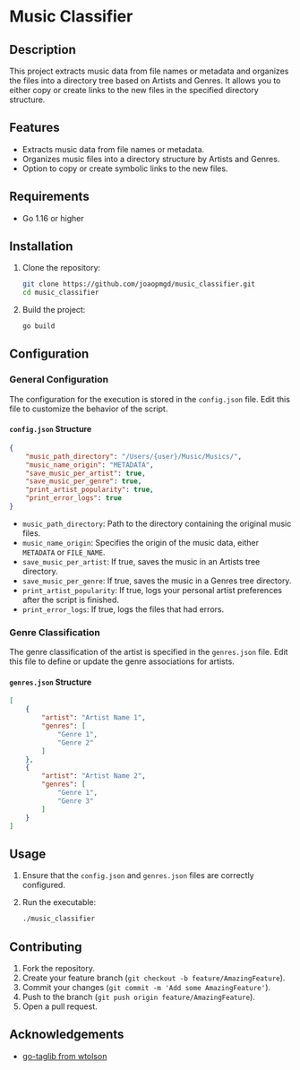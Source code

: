 # Music Classifier

## Description

This project extracts music data from file names or metadata and organizes the files into a directory tree based on Artists and Genres. It allows you to either copy or create links to the new files in the specified directory structure.

## Features

- Extracts music data from file names or metadata.
- Organizes music files into a directory structure by Artists and Genres.
- Option to copy or create symbolic links to the new files.

## Requirements

- Go 1.16 or higher

## Installation

1. Clone the repository:

   ```bash
   git clone https://github.com/joaopmgd/music_classifier.git
   cd music_classifier
   ```

2. Build the project:

   ```bash
   go build
   ```

## Configuration

### General Configuration

The configuration for the execution is stored in the `config.json` file. Edit this file to customize the behavior of the script.

#### `config.json` Structure

```json
{
    "music_path_directory": "/Users/{user}/Music/Musics/",
    "music_name_origin": "METADATA",
    "save_music_per_artist": true,
    "save_music_per_genre": true,
    "print_artist_popularity": true,
    "print_error_logs": true
}
```

- `music_path_directory`: Path to the directory containing the original music files.
- `music_name_origin`: Specifies the origin of the music data, either `METADATA` or `FILE_NAME`.
- `save_music_per_artist`: If true, saves the music in an Artists tree directory.
- `save_music_per_genre`: If true, saves the music in a Genres tree directory.
- `print_artist_popularity`: If true, logs your personal artist preferences after the script is finished.
- `print_error_logs`: If true, logs the files that had errors.

### Genre Classification

The genre classification of the artist is specified in the `genres.json` file. Edit this file to define or update the genre associations for artists.

#### `genres.json` Structure

```json
[
    {
        "artist": "Artist Name 1",
        "genres": [
            "Genre 1",
            "Genre 2"
        ]
    },
    {
        "artist": "Artist Name 2",
        "genres": [
            "Genre 1",
            "Genre 3"
        ]
    }
]
```

## Usage

1. Ensure that the `config.json` and `genres.json` files are correctly configured.
2. Run the executable:

   ```bash
   ./music_classifier
   ```

## Contributing

1. Fork the repository.
2. Create your feature branch (`git checkout -b feature/AmazingFeature`).
3. Commit your changes (`git commit -m 'Add some AmazingFeature'`).
4. Push to the branch (`git push origin feature/AmazingFeature`).
5. Open a pull request.

## Acknowledgements

- [go-taglib from wtolson](https://github.com/wtolson/go-taglib)
